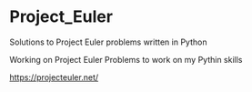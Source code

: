 Project_Euler
=============

Solutions to Project Euler problems written in Python


Working on Project Euler Problems to work on my Pythin skills

https://projecteuler.net/
